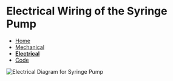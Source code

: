 # Electrical Wiring of the Syringe Pump

- [Home](/syringe_pump/index)
- [Mechanical](/syringe_pump/mechanical)
- **[Electrical](/syringe_pump/Electrical)**
- [Code](/syringe_pump/code)

![Electrical Diagram for Syringe Pump](/syringe_pump/Assets/wiring.png)

